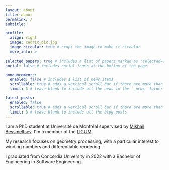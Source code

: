```yaml
---
layout: about
title: about
permalink: /
subtitle: 

profile:
  align: right
  image: cedric_pic.jpg
  image_circular: true # crops the image to make it circular
  more_info: >

selected_papers: true # includes a list of papers marked as "selected={true}"
social: false # includes social icons at the bottom of the page

announcements:
  enabled: false # includes a list of news items
  scrollable: true # adds a vertical scroll bar if there are more than 3 news items
  limit: 5 # leave blank to include all the news in the `_news` folder

latest_posts:
  enabled: false
  scrollable: true # adds a vertical scroll bar if there are more than 3 new posts items
  limit: 3 # leave blank to include all the blog posts
---
```


I am a PhD student at Université de Montréal supervised by <a href="https://www-labs.iro.umontreal.ca/~bmpix/">Mikhail Bessmeltsev</a>. I'm a member of the <a href="http://www.ligum.umontreal.ca/">LIGUM</a>.

My research focuses on geometry processing, with a particular interest to winding numbers and differentiable rendering.

I graduated from Concordia University in 2022 with a Bachelor of Engineering in Software Engineering.

